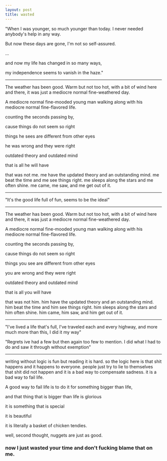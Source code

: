 ```yaml
---
layout: post
title: wasted
---
```


"When I was younger, so much younger than today. I never needed anybody's help in any way. 

But now these days are gone, I'm not so self-assured.

...

and now my life has changed in so many ways,

my independence seems to vanish in the haze."

---

The weather has been good. Warm but not too hot, with a bit of wind here and there, it was just a mediocre normal fine-weathered day. 

A mediocre normal fine-mooded young man walking along with his mediocre normal fine-flavored life.

counting the seconds passing by,

cause things do not seem so right

things he sees are different from other eyes

he was wrong and they were right

outdated theory and outdated mind

that is all he will have

that was not me. me have the updated theory and an outstanding mind. me beat the time and me see things right. me sleeps along the stars and me often shine. me came, me saw, and me get out of it. 

---

"It's the good life full of fun, seems to be the ideal"

---

The weather has been good. Warm but not too hot, with a bit of wind here and there, it was just a mediocre normal fine-weathered day. 

A mediocre normal fine-mooded young man walking along with his mediocre normal fine-flavored life.

counting the seconds passing by,

cause things do not seem so right

things you see are different from other eyes

you are wrong and they were right

outdated theory and outdated mind

that is all you will have

that was not him. him have the updated theory and an outstanding mind. him beat the time and him see things right. him sleeps along the stars and him often shine. him came, him saw, and him get out of it. 

---

"I've lived a life that's full, I've traveled each and every highway, and more much more than this, I did it my way"

"Regrets ive had a few
but then again too few to mention.
I did what I had to do and saw it through without exemption"

---

writing without logic is fun but reading it is hard. so the logic here is that shit happens and it happens to everyone. people just try to lie to themselves that shit did not happen and it is a bad way to compensate sadness. it is a bad way to fail life. 

A good way to fail life is to do it for something bigger than life, 

and that thing that is bigger than life is glorious

it is something that is special

it is beautiful

it is literally a basket of chicken tendies.

well, second thought, nuggets are just as good.

### now I just wasted your time and don't fucking blame that on me.